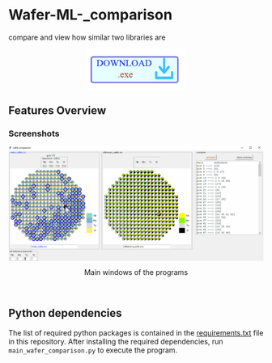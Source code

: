 # Wafer-ML-_comparison

compare and view how similar two libraries are
<p align="center">
    <a href="https://ruhr-uni-bochum.sciebo.de/s/7YEQX7jGULOTEeg" target="_blank">
        <img align="center" width = "200" alt="download" src="/assets/download_logo1.png"/>
    </a>
</p>

## Features Overview


### Screenshots

<div align = "center">
  <img align = "center" width = "700" src = "/assets/image1.gif"/>
    <p align = "center">Main windows of the programs</p><br>
<!--   <img align = "center" width = "600" src = "/assets/image2.png"/>
    <p align = "center">Workflow to setup the automated phase identification program</p><br>
  <img align = "center" width = "600" src = "/assets/image3.png"/>
    <p align = "center">View of the search and match result from a measurement area</p><br> -->
</div>


## Python dependencies
The list of required python packages is contained in the [requirements.txt](requirements.txt) file in this repository. After installing the required dependencies, run `main_wafer_comparison.py` to execute the program.
